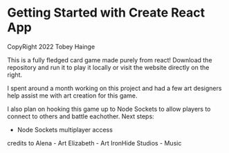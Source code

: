 # Getting Started with Create React App
CopyRight 2022 Tobey Hainge

This is a fully fledged card game made purely from react!
Download the repository and run it to play it locally or visit the website directly on the right.

I spent around a month working on this project and had a few art designers help assist me with art creation for this game.

I also plan on hooking this game up to Node Sockets to allow players to connect to others and battle eachother.
Next steps:
- Node Sockets multiplayer access

credits to
Alena - Art
Elizabeth - Art
IronHide Studios - Music